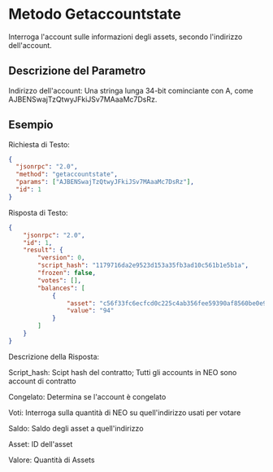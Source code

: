 # Metodo Getaccountstate

Interroga l'account sulle informazioni degli assets, secondo l'indirizzo dell'account.

## Descrizione del Parametro

Indirizzo dell'account: Una stringa lunga 34-bit cominciante con A, come AJBENSwajTzQtwyJFkiJSv7MAaaMc7DsRz.

## Esempio

Richiesta di Testo:

```json
{
  "jsonrpc": "2.0",
  "method": "getaccountstate",
  "params": ["AJBENSwajTzQtwyJFkiJSv7MAaaMc7DsRz"],
  "id": 1
}
```

Risposta di Testo:

```json
{
    "jsonrpc": "2.0",
    "id": 1,
    "result": {
        "version": 0,
        "script_hash": "1179716da2e9523d153a35fb3ad10c561b1e5b1a",
        "frozen": false,
        "votes": [],
        "balances": [
            {
                "asset": "c56f33fc6ecfcd0c225c4ab356fee59390af8560be0e930faebe74a6daff7c9b",
                "value": "94"
            }
        ]
    }
}
```

Descrizione della Risposta:

Script_hash: Scipt hash del contratto; Tutti gli accounts in NEO sono account di contratto

Congelato: Determina se l'account è congelato

Voti: Interroga sulla quantità di NEO su quell'indirizzo usati per votare

Saldo: Saldo degli asset a quell'indirizzo

Asset: ID dell'asset

Valore: Quantità  di Assets
